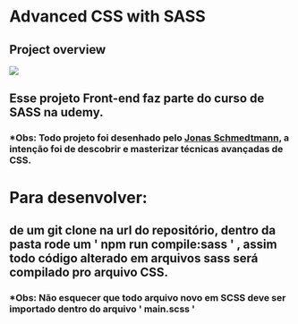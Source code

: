 # Advanced CSS with SASS

## Project overview
![](https://media.giphy.com/media/EitqKoHGGHFYwCJ6Cj/giphy.gif)

## Esse projeto Front-end faz parte do curso de SASS na udemy.
### *Obs: Todo projeto foi desenhado pelo [Jonas Schmedtmann](https://www.udemy.com/user/jonasschmedtmann/), a intenção foi de descobrir e masterizar técnicas avançadas de CSS.

# Para desenvolver:

## de um git clone na url do repositório, dentro da pasta rode um ' npm run compile:sass ' , assim todo código alterado em arquivos sass será compilado pro arquivo CSS.
### *Obs: Não esquecer que todo arquivo novo em SCSS deve ser importado dentro do arquivo ' main.scss '
